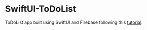 # SwiftUI-ToDoList
ToDoList app built using SwiftUI and Firebase following this [tutorial](https://www.youtube.com/playlist?list=PL5PR3UyfTWvei-pKlZN7d8r-0tHCK1EKE).
